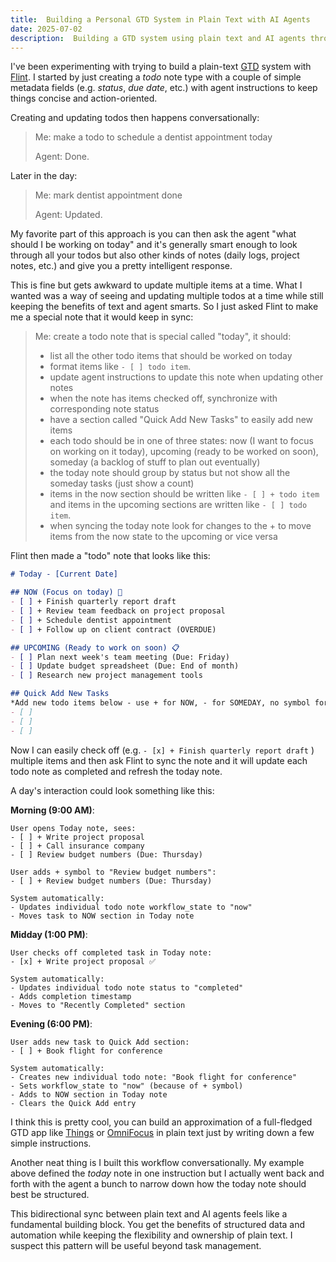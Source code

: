 ```yaml
---
title:  Building a Personal GTD System in Plain Text with AI Agents
date: 2025-07-02
description:  Building a GTD system using plain text and AI agents through Flint. The key innovation is a "Today" note that acts as a centralized dashboard, automatically syncing with individual todo notes through conversational commands and simple text formatting (using + for priority tasks, checkboxes for completion). This approach replicates GTD apps like Things or OmniFocus while maintaining the flexibility of plain text.
---
```


I've been experimenting with trying to build a plain-text [GTD](https://en.wikipedia.org/wiki/Getting_Things_Done) system with [Flint](https://github.com/disnet/flint-note/). I started by just creating a *todo* note type with a couple of simple metadata fields (e.g. *status*, *due date*, etc.) with agent instructions to keep things concise and action-oriented.

Creating and updating todos then happens conversationally:

> Me: make a todo to schedule a dentist appointment today
>
> Agent: Done.

Later in the day:

> Me: mark dentist appointment done
>
> Agent: Updated.

My favorite part of this approach is you can then ask the agent "what should I be working on today" and it's generally smart enough to look through all your todos but also other kinds of notes (daily logs, project notes, etc.) and give you a pretty intelligent response.

This is fine but gets awkward to update multiple items at a time. What I wanted was a way of seeing and updating multiple todos at a time while still keeping the benefits of text and agent smarts. So I just asked Flint to make me a special note that it would keep in sync:

> Me: create a todo note that is special called "today", it should:
> - list all the other todo items that should be worked on today
> - format items like `- [ ] todo item`.
> - update agent instructions to update this note when updating other notes
> - when the note has items checked off, synchronize with corresponding note status
> - have a section called "Quick Add New Tasks" to easily add new items
>  - each todo should be in one of three states: now (I want to focus on working on it today), upcoming (ready to be worked on soon), someday (a backlog of stuff to plan out eventually)
>  - the today note should group by status but not show all the someday tasks (just show a count)
>  -  items in the now section should be written like `- [ ] + todo item` and items in the upcoming sections are written like `- [ ] todo item`.
>  - when syncing the today note look for changes to the + to move items from the now state to the upcoming or vice versa

Flint then made a "todo" note that looks like this:

```markdown
# Today - [Current Date]

## NOW (Focus on today) 🎯
- [ ] + Finish quarterly report draft
- [ ] + Review team feedback on project proposal
- [ ] + Schedule dentist appointment
- [ ] + Follow up on client contract (OVERDUE)

## UPCOMING (Ready to work on soon) 📋
- [ ] Plan next week's team meeting (Due: Friday)
- [ ] Update budget spreadsheet (Due: End of month)
- [ ] Research new project management tools

## Quick Add New Tasks
*Add new todo items below - use + for NOW, - for SOMEDAY, no symbol for UPCOMING*
- [ ]
- [ ]
- [ ]
```

Now I can easily check off (e.g. `- [x] + Finish quarterly report draft` ) multiple items and then ask Flint to sync the note and it will update each todo note as completed and refresh the today note.

A day's interaction could look something like this:

**Morning (9:00 AM)**:
```
User opens Today note, sees:
- [ ] + Write project proposal
- [ ] + Call insurance company
- [ ] Review budget numbers (Due: Thursday)

User adds + symbol to "Review budget numbers":
- [ ] + Review budget numbers (Due: Thursday)

System automatically:
- Updates individual todo note workflow_state to "now"
- Moves task to NOW section in Today note
```

**Midday (1:00 PM)**:
```
User checks off completed task in Today note:
- [x] + Write project proposal ✅

System automatically:
- Updates individual todo note status to "completed"
- Adds completion timestamp
- Moves to "Recently Completed" section
```

**Evening (6:00 PM)**:
```
User adds new task to Quick Add section:
- [ ] + Book flight for conference

System automatically:
- Creates new individual todo note: "Book flight for conference"
- Sets workflow_state to "now" (because of + symbol)
- Adds to NOW section in Today note
- Clears the Quick Add entry
```

I think this is pretty cool, you can build an approximation of a full-fledged GTD app like [Things](https://culturedcode.com/things/) or [OmniFocus](https://www.omnigroup.com/omnifocus) in plain text just by writing down a few simple instructions.

Another neat thing is I built this workflow conversationally. My example above defined the *today* note in one instruction but I actually went back and forth with the agent a bunch to narrow down how the today note should best be structured.

This bidirectional sync between plain text and AI agents feels like a fundamental building block. You get the benefits of structured data and automation while keeping the flexibility and ownership of plain text. I suspect this pattern will be useful beyond task management.
